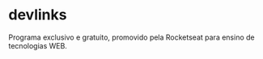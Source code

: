 # devlinks
Programa exclusivo e gratuito, promovido pela Rocketseat para ensino de tecnologias WEB.
